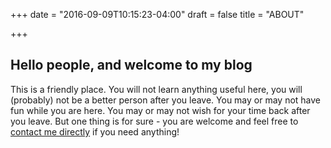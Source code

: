+++
date = "2016-09-09T10:15:23-04:00"
draft = false
title = "ABOUT"

+++

<h2>Hello people, and welcome to my blog</h2>
<div><p>This is a friendly place. You will not learn anything useful here, you will (probably) not be a better person after you leave. You may or may not have fun while you are here. You may or may not wish for your time back after you leave. But one thing is for sure - you are welcome and feel free to <a href="https://www.ebenmallory.com/#contact-form">contact me directly</a> if you need anything!</div></p>
